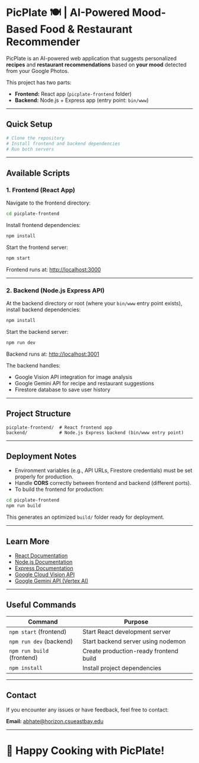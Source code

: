 # PicPlate 🍽️ | AI-Powered Mood-Based Food & Restaurant Recommender

PicPlate is an AI-powered web application that suggests personalized **recipes** and **restaurant recommendations** based on **your mood** detected from your Google Photos.

This project has two parts:

- **Frontend:** React app (`picplate-frontend` folder)
- **Backend:** Node.js + Express app (entry point: `bin/www`)

---

## Quick Setup

```bash
# Clone the repository
# Install frontend and backend dependencies
# Run both servers
```

---

## Available Scripts

### 1. Frontend (React App)

Navigate to the frontend directory:

```bash
cd picplate-frontend
```

Install frontend dependencies:

```bash
npm install
```

Start the frontend server:

```bash
npm start
```

Frontend runs at: [http://localhost:3000](http://localhost:3000)

---

### 2. Backend (Node.js Express API)

At the backend directory or root (where your `bin/www` entry point exists), install backend dependencies:

```bash
npm install
```

Start the backend server:

```bash
npm run dev
```

Backend runs at: [http://localhost:3001](http://localhost:3001)

The backend handles:

- Google Vision API integration for image analysis
- Google Gemini API for recipe and restaurant suggestions
- Firestore database to save user history

---

## Project Structure

```plaintext
picplate-frontend/  # React frontend app
backend/            # Node.js Express backend (bin/www entry point)
```

---

## Deployment Notes

- Environment variables (e.g., API URLs, Firestore credentials) must be set properly for production.
- Handle **CORS** correctly between frontend and backend (different ports).
- To build the frontend for production:

```bash
cd picplate-frontend
npm run build
```

This generates an optimized `build/` folder ready for deployment.

---

## Learn More

- [React Documentation](https://react.dev/)
- [Node.js Documentation](https://nodejs.org/en/docs/)
- [Express Documentation](https://expressjs.com/)
- [Google Cloud Vision API](https://cloud.google.com/vision)
- [Google Gemini API (Vertex AI)](https://cloud.google.com/vertex-ai/docs/generative-ai/learn/overview)

---

## Useful Commands

| Command                    | Purpose                                |
| -------------------------- | -------------------------------------- |
| `npm start` (frontend)     | Start React development server         |
| `npm run dev` (backend)    | Start backend server using nodemon     |
| `npm run build` (frontend) | Create production-ready frontend build |
| `npm install`              | Install project dependencies           |

---

## Contact

If you encounter any issues or have feedback, feel free to contact:

**Email:** [abhate@horizon.csueastbay.edu](mailto\:abhate@horizon.csueastbay.edu)

---

# 🚀 Happy Cooking with PicPlate!

